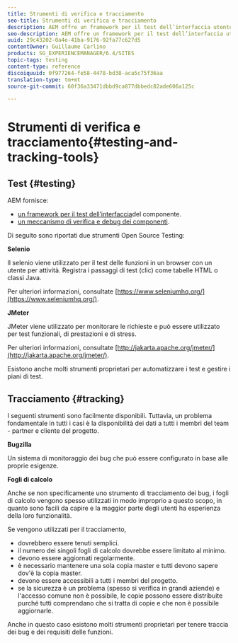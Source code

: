 ```yaml
---
title: Strumenti di verifica e tracciamento
seo-title: Strumenti di verifica e tracciamento
description: AEM offre un framework per il test dell’interfaccia utente dei componenti e un meccanismo per il test e il debug dei componenti
seo-description: AEM offre un framework per il test dell’interfaccia utente dei componenti e un meccanismo per il test e il debug dei componenti
uuid: 29c43202-0a4e-41ba-9176-92fa77c627d5
contentOwner: Guillaume Carlino
products: SG_EXPERIENCEMANAGER/6.4/SITES
topic-tags: testing
content-type: reference
discoiquuid: 0f977264-fe58-4478-bd38-aca5c75f36aa
translation-type: tm+mt
source-git-commit: 60f36a33471dbbd9ca877dbbedc82ade606a125c

---
```



# Strumenti di verifica e tracciamento{#testing-and-tracking-tools}

## Test {#testing}

AEM fornisce:

* [un framework per il test dell’interfaccia](/help/sites-developing/hobbes.md)del componente.
* [un meccanismo di verifica e debug dei componenti](/help/sites-developing/developer-mode.md).

Di seguito sono riportati due strumenti Open Source Testing:

**Selenio**

Il selenio viene utilizzato per il test delle funzioni in un browser con un utente per attività. Registra i passaggi di test (clic) come tabelle HTML o classi Java.

Per ulteriori informazioni, consultate [https://www.seleniumhq.org/](https://www.seleniumhq.org/).

**JMeter**

JMeter viene utilizzato per monitorare le richieste e può essere utilizzato per test funzionali, di prestazioni e di stress.

Per ulteriori informazioni, consultate [http://jakarta.apache.org/jmeter/](http://jakarta.apache.org/jmeter/).

Esistono anche molti strumenti proprietari per automatizzare i test e gestire i piani di test.

## Tracciamento {#tracking}

I seguenti strumenti sono facilmente disponibili. Tuttavia, un problema fondamentale in tutti i casi è la disponibilità dei dati a tutti i membri del team - partner e cliente del progetto.

**Bugzilla**

Un sistema di monitoraggio dei bug che può essere configurato in base alle proprie esigenze.

**Fogli di calcolo**

Anche se non specificamente uno strumento di tracciamento dei bug, i fogli di calcolo vengono spesso utilizzati in modo improprio a questo scopo, in quanto sono facili da capire e la maggior parte degli utenti ha esperienza della loro funzionalità.

Se vengono utilizzati per il tracciamento,

* dovrebbero essere tenuti semplici.
* il numero dei singoli fogli di calcolo dovrebbe essere limitato al minimo.
* devono essere aggiornati regolarmente.
* è necessario mantenere una sola copia master e tutti devono sapere dov&#39;è la copia master.
* devono essere accessibili a tutti i membri del progetto.
* se la sicurezza è un problema (spesso si verifica in grandi aziende) e l&#39;accesso comune non è possibile, le copie possono essere distribuite purché tutti comprendano che si tratta di copie e che non è possibile aggiornarle.

Anche in questo caso esistono molti strumenti proprietari per tenere traccia dei bug e dei requisiti delle funzioni.
